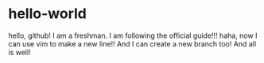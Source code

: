 # hello-world
hello, github! I am a freshman.
I am following the official guide!!!
haha, now I can use vim to make a new line!!
And I can create a new branch too!
And all is well!

